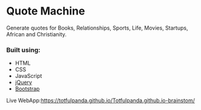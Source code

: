# Quote Machine

Generate quotes for Books, Relationships, Sports, Life, Movies, Startups, African and Christianity.

### Built using:
* HTML
* CSS
* JavaScript
* [jQuery](https://jquery.com/)
* [Bootstrap](http://getbootstrap.com/)

Live WebApp:https://totfulpanda.github.io/Totfulpanda.github.io-brainstom/
